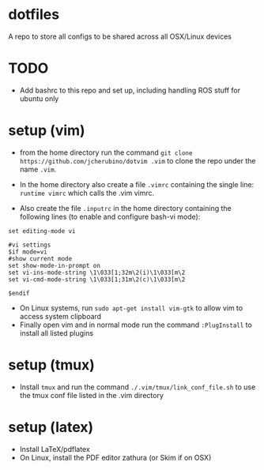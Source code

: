 # dotfiles
A repo to store all configs to be shared across all OSX/Linux devices

# TODO

- Add bashrc to this repo and set up, including handling ROS stuff for ubuntu only

# setup (vim)
- from the home directory run the command `git clone https://github.com/jcherubino/dotvim .vim` to clone the repo under the name `.vim`.
- In the home directory also create a file `.vimrc` containing the single line: `runtime vimrc` which calls the .vim vimrc.

- Also create the file `.inputrc` in the home directory containing the following lines (to enable and configure bash-vi mode):
```
set editing-mode vi

#vi settings
$if mode=vi
#show current mode
set show-mode-in-prompt on
set vi-ins-mode-string \1\033[1;32m\2(i)\1\033[m\2
set vi-cmd-mode-string \1\033[1;31m\2(c)\1\033[m\2

$endif

```
- On Linux systems, run `sudo apt-get install vim-gtk` to allow vim to access
system clipboard
- Finally open vim and in normal mode run the command `:PlugInstall` to install all listed plugins
# setup (tmux)
- Install `tmux` and run the command `./.vim/tmux/link_conf_file.sh` to use the tmux conf file listed in the .vim directory

# setup (latex)
- Install LaTeX/pdflatex 
- On Linux, install the PDF editor zathura (or Skim if on OSX)



